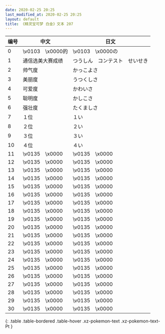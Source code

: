 ```yaml
---
date: 2020-02-25 20:25
last_modified_at: 2020-02-25 20:25
layout: default
title: 《精灵宝可梦 白金》文本 207
---
```

| 编号 | 中文 | 日文 |
| ---- | ---- | ---- |
| 0 | \v0103　\x0000的 | \v0103　\x0000の |
| 1 | 通信选美大赛成绩 | つうしん　コンテスト　せいせき |
| 2 | 帅气度 | かっこよさ |
| 3 | 美丽度 | うつくしさ |
| 4 | 可爱度 | かわいさ |
| 5 | 聪明度 | かしこさ |
| 6 | 强壮度 | たくましさ |
| 7 | １位 | １い |
| 8 | ２位 | ２い |
| 9 | ３位 | ３い |
| 10 | ４位 | ４い |
| 11 | \v0135　\x0000 | \v0135　\x0000 |
| 12 | \v0135　\x0000 | \v0135　\x0000 |
| 13 | \v0135　\x0000 | \v0135　\x0000 |
| 14 | \v0135　\x0000 | \v0135　\x0000 |
| 15 | \v0135　\x0000 | \v0135　\x0000 |
| 16 | \v0135　\x0000 | \v0135　\x0000 |
| 17 | \v0135　\x0000 | \v0135　\x0000 |
| 18 | \v0135　\x0000 | \v0135　\x0000 |
| 19 | \v0135　\x0000 | \v0135　\x0000 |
| 20 | \v0135　\x0000 | \v0135　\x0000 |
| 21 | \v0135　\x0000 | \v0135　\x0000 |
| 22 | \v0135　\x0000 | \v0135　\x0000 |
| 23 | \v0135　\x0000 | \v0135　\x0000 |
| 24 | \v0135　\x0000 | \v0135　\x0000 |
| 25 | \v0135　\x0000 | \v0135　\x0000 |
| 26 | \v0135　\x0000 | \v0135　\x0000 |
| 27 | \v0135　\x0000 | \v0135　\x0000 |
| 28 | \v0135　\x0000 | \v0135　\x0000 |
| 29 | \v0135　\x0000 | \v0135　\x0000 |
| 30 | \v0135　\x0000 | \v0135　\x0000 |
{: .table .table-bordered .table-hover .xz-pokemon-text .xz-pokemon-text-Pt }